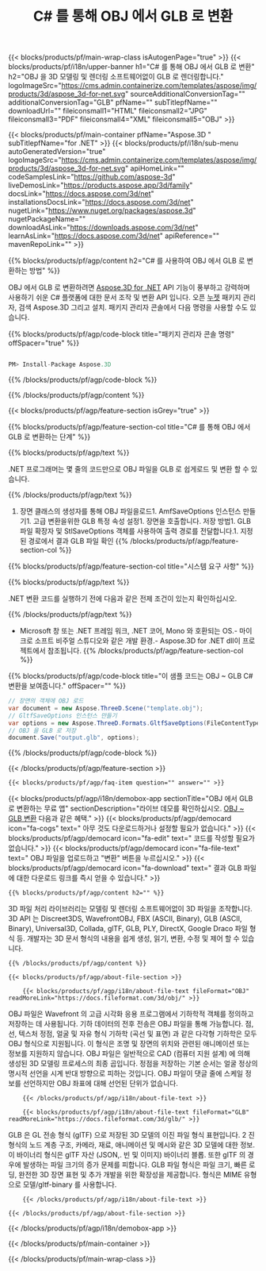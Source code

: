 ﻿---
title: C# 를 통해 OBJ 에서 GLB 로 변환 
url: /ko/net/conversion/obj-to-glb/ 
description: OBJ ~ GLB C# 변환에 대한 샘플 코드입니다. VB .NET, Asp .NET 또는 .NET 기반 응용 프로그램 내에서 배치 OBJ 파일에서 GLB 로의 변환에 대해 API 예제 코드를 사용합니다.
---
{{< blocks/products/pf/main-wrap-class isAutogenPage="true" >}}
{{< blocks/products/pf/i18n/upper-banner h1="C# 를 통해 OBJ 에서 GLB 로 변환" h2="OBJ 을 3D 모델링 및 렌더링 소프트웨어없이 GLB 로 렌더링합니다." logoImageSrc="https://cms.admin.containerize.com/templates/aspose/img/products/3d/aspose_3d-for-net.svg" sourceAdditionalConversionTag="" additionalConversionTag="GLB" pfName="" subTitlepfName="" downloadUrl="" fileiconsmall1="HTML" fileiconsmall2="JPG" fileiconsmall3="PDF" fileiconsmall4="XML" fileiconsmall5="OBJ" >}}

{{< blocks/products/pf/main-container pfName="Aspose.3D " subTitlepfName="for .NET" >}}
{{< blocks/products/pf/i18n/sub-menu autoGeneratedVersion="true" logoImageSrc="https://cms.admin.containerize.com/templates/aspose/img/products/3d/aspose_3d-for-net.svg" apiHomeLink="" codeSamplesLink="https://github.com/aspose-3d" liveDemosLink="https://products.aspose.app/3d/family" docsLink="https://docs.aspose.com/3d/net" installationsDocsLink="https://docs.aspose.com/3d/net" nugetLink="https://www.nuget.org/packages/aspose.3d" nugetPackageName="" downloadAsLink="https://downloads.aspose.com/3d/net" learnAsLink="https://docs.aspose.com/3d/net" apiReference="" mavenRepoLink="" >}}

{{% blocks/products/pf/agp/content h2="C# 를 사용하여 OBJ 에서 GLB 로 변환하는 방법" %}}

 OBJ 에서 GLB 로 변환하려면
 [Aspose.3D for .NET](https://products.aspose.com/3d/net) 
 API 기능이 풍부하고 강력하며 사용하기 쉬운 C# 플랫폼에 대한 문서 조작 및 변환 API 입니다. 오픈
 [누젯](https://www.nuget.org/packages/aspose.3d) 
 패키지 관리자, 검색
 Aspose.3D 
 그리고 설치. 패키지 관리자 콘솔에서 다음 명령을 사용할 수도 있습니다.

{{% blocks/products/pf/agp/code-block title="패키지 관리자 콘솔 명령" offSpacer="true" %}}

```cs

PM> Install-Package Aspose.3D


```

{{% /blocks/products/pf/agp/code-block %}}

{{% /blocks/products/pf/agp/content %}}

{{< blocks/products/pf/agp/feature-section isGrey="true" >}}

{{% blocks/products/pf/agp/feature-section-col title="C# 를 통해 OBJ 에서 GLB 로 변환하는 단계" %}}

{{% blocks/products/pf/agp/text %}}

 .NET 프로그래머는 몇 줄의 코드만으로 OBJ 파일을 GLB 로 쉽게로드 및 변환 할 수 있습니다.

{{% /blocks/products/pf/agp/text %}}

1. 장면 클래스의 생성자를 통해 OBJ 파일을로드1. AmfSaveOptions 인스턴스 만들기1. 고급 변환을위한 GLB 특정 속성 설정1. 장면을 호출합니다. 저장 방법1. GLB 파일 확장자 및 StlSaveOptions 객체를 사용하여 출력 경로를 전달합니다.1. 지정된 경로에서 결과 GLB 파일 확인
{{% /blocks/products/pf/agp/feature-section-col %}}

{{% blocks/products/pf/agp/feature-section-col title="시스템 요구 사항" %}}

{{% blocks/products/pf/agp/text %}}

 .NET 변환 코드를 실행하기 전에 다음과 같은 전제 조건이 있는지 확인하십시오.

{{% /blocks/products/pf/agp/text %}}

- Microsoft 창 또는 .NET 프레임 워크, .NET 코어, Mono 와 호환되는 OS.- 마이크로 소프트 비주얼 스튜디오와 같은 개발 환경.- Aspose.3D for .NET dll이 프로젝트에서 참조됩니다.
{{% /blocks/products/pf/agp/feature-section-col %}}

{{% blocks/products/pf/agp/code-block title="이 샘플 코드는 OBJ ~ GLB C# 변환을 보여줍니다." offSpacer="" %}}

```cs
// 장면의 객체에 OBJ 로드 
var document = new Aspose.ThreeD.Scene("template.obj");
// GltfSaveOptions 인스턴스 만들기 
var options = new Aspose.ThreeD.Formats.GltfSaveOptions(FileContentType.Binary);
// OBJ 을 GLB 로 저장 
document.Save("output.glb", options); 


```

{{% /blocks/products/pf/agp/code-block %}}

{{< /blocks/products/pf/agp/feature-section >}}

    {{< blocks/products/pf/agp/faq-item question="" answer="" >}}
 

<!-- aboutfile Starts -->

{{< blocks/products/pf/agp/i18n/demobox-app sectionTitle="OBJ 에서 GLB 로 변환하는 무료 앱" sectionDescription="라이브 데모를 확인하십시오. [OBJ ~ GLB 변환](https://products.aspose.app/3d/conversion/obj-to-glb) 다음과 같은 혜택." >}}
        {{< blocks/products/pf/agp/democard icon="fa-cogs" text=" 아무 것도 다운로드하거나 설정할 필요가 없습니다." >}}
        {{< blocks/products/pf/agp/democard icon="fa-edit" text=" 코드를 작성할 필요가 없습니다." >}}
        {{< blocks/products/pf/agp/democard icon="fa-file-text" text=" OBJ 파일을 업로드하고 \"변환\" 버튼을 누르십시오." >}}
        {{< blocks/products/pf/agp/democard icon="fa-download" text=" 결과 GLB 파일에 대한 다운로드 링크를 즉시 얻을 수 있습니다." >}}

    {{% blocks/products/pf/agp/content h2="" %}}

 3D 파일 처리 라이브러리는 모델링 및 렌더링 소프트웨어없이 3D 파일을 조작합니다. 3D API 는 Discreet3DS, WavefrontOBJ, FBX (ASCII, Binary), GLB (ASCII, Binary), Universal3D, Collada, glTF, GLB, PLY, DirectX, Google Draco 파일 형식 등. 개발자는 3D 문서 형식의 내용을 쉽게 생성, 읽기, 변환, 수정 및 제어 할 수 있습니다.



    {{% /blocks/products/pf/agp/content %}}

    {{< blocks/products/pf/agp/about-file-section >}}

        {{< blocks/products/pf/agp/i18n/about-file-text fileFormat="OBJ" readMoreLink="https://docs.fileformat.com/3d/obj/" >}}
OBJ 파일은 Wavefront 의 고급 시각화 응용 프로그램에서 기하학적 객체를 정의하고 저장하는 데 사용됩니다. 기하 데이터의 전후 전송은 OBJ 파일을 통해 가능합니다. 점, 선, 텍스처 정점, 얼굴 및 자유 형식 기하학 (곡선 및 표면) 과 같은 다각형 기하학은 모두 OBJ 형식으로 지원됩니다. 이 형식은 조명 및 장면의 위치와 관련된 애니메이션 또는 정보를 지원하지 않습니다. OBJ 파일은 일반적으로 CAD (컴퓨터 지원 설계) 에 의해 생성된 3D 모델링 프로세스의 최종 곱입니다. 정점을 저장하는 기본 순서는 얼굴 정상의 명시적 선언을 시계 반대 방향으로 피하는 것입니다. OBJ 파일이 댓글 줄에 스케일 정보를 선언하지만 OBJ 좌표에 대해 선언된 단위가 없습니다.

        {{< /blocks/products/pf/agp/i18n/about-file-text >}}

        {{< blocks/products/pf/agp/i18n/about-file-text fileFormat="GLB" readMoreLink="https://docs.fileformat.com/3d/glb/" >}}
GLB 은 GL 전송 형식 (glTF) 으로 저장된 3D 모델의 이진 파일 형식 표현입니다. 2 진 형식의 노드 계층 구조, 카메라, 재료, 애니메이션 및 메시와 같은 3D 모델에 대한 정보. 이 바이너리 형식은 glTF 자산 (JSON,. 빈 및 이미지) 바이너리 블롭. 또한 glTF 의 경우에 발생하는 파일 크기의 증가 문제를 피합니다. GLB 파일 형식은 파일 크기, 빠른 로딩, 완전한 3D 장면 표현 및 추가 개발을 위한 확장성을 제공합니다. 형식은 MIME 유형으로 모델/gltf-binary 를 사용합니다.

        {{< /blocks/products/pf/agp/i18n/about-file-text >}}

    {{< /blocks/products/pf/agp/about-file-section >}}

{{< /blocks/products/pf/agp/i18n/demobox-app >}}

<!-- aboutfile Ends -->



{{< /blocks/products/pf/main-container >}}
    
{{< /blocks/products/pf/main-wrap-class >}}
